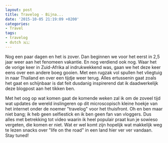 ```yaml
---
layout: post
title: Travelog - Bijna...
date: '2015-10-05 21:19:09 +0200'
categories:
- Travel
tags:
- travelog
- dutch 🇳🇱
---
```


Nog een paar dagen en het is zover. Dan beginnen we voor het eerst in 2,5 jaar weer aan het fenomeen vakantie. En nog verdiend ook nog. Waar het de vorige keer in Zuid-Afrika al indrukwekkend was, gaan we het deze keer eens over een andere boeg gooien. Met een rugzak vol spullen het vliegtuig in naar Thailand en over een tijdje weer terug. Alles ertussenin gaat zoals het gaat en schijnbaar is dat feit dusdanig inspirerend dat ik daadwerkelijk deze blogpost aan het tikken ben.

Met het oog op wat komen gaat de komende weken zal ik om de zoveel tijd wat updates de wereld inslingeren op dit microscopisch kleine hoekje van het internet onder de noemer "travelog" voor het thuisfront. Oh en ben maar niet bang; ik heb geen selfiestick en ik ben geen fan van vloggers. Dus alles met betrekking tot video waarin ik heel populair praat kun je sowieso vergeten, die komen er niet. Wat er wel komt zijn hopelijk wat makkelijk weg te lezen snacks over "life on the road" in een land hier ver ver vandaan. Stay tuned!

